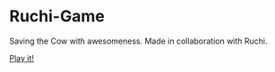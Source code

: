 # Ruchi-Game
Saving the Cow with awesomeness. Made in collaboration with Ruchi. 

[Play it!](http://theruchigame.com/)
